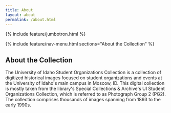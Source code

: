 ```yaml
---
title: About
layout: about
permalink: /about.html
---
```

{% include feature/jumbotron.html %} 

{% include feature/nav-menu.html sections="About the Collection" %} 

## About the Collection

The University of Idaho Student Organizations Collection is a collection of digitized historical images focused on student organizations and events at the University of Idaho's main campus in Moscow, ID. This digital collection is mostly taken from the library's Special Collections & Archive's UI Student Organizations Collection, which is referred to as Photograph Group 2 (PG2). The collection comprises thousands of images spanning from 1893 to the early 1990s.


<div class="clearfix"></div>

